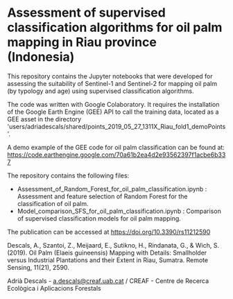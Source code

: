 # Assessment of supervised classification algorithms for oil palm mapping in Riau province (Indonesia)

This repository contains the Jupyter notebooks that were developed for assessing the suitability of Sentinel-1 and Sentinel-2 for mapping oil palm (by typology and age) using supervised classification algorithms. 

The code was written with Google Colaboratory. It requires the installation of the Google Earth Engine (GEE) API to call the training data, located as a GEE asset in the directory 'users/adriadescals/shared/points_2019_05_27_1311X_Riau_fold1_demoPoints'.

A demo example of the GEE code for oil palm classification can be found at:
https://code.earthengine.google.com/70a61b2ea4d2e93562397f1acbe6b337

The repository contains the following files:
- Assessment_of_Random_Forest_for_oil_palm_classification.ipynb : Assessment and feature selection of Random Forest for the classification of oil palm.
- Model_comparison_SFS_for_oil_palm_classification.ipynb : Comparison of supervised classification models for oil palm mapping.

The publication can be accessed at https://doi.org/10.3390/rs11212590

Descals, A., Szantoi, Z., Meijaard, E., Sutikno, H., Rindanata, G., & Wich, S. (2019). Oil Palm (Elaeis guineensis) Mapping with Details: Smallholder versus Industrial Plantations and their Extent in Riau, Sumatra. Remote Sensing, 11(21), 2590.

Adrià Descals - a.descals@creaf.uab.cat / 
CREAF - Centre de Recerca Ecològica i Aplicacions Forestals

